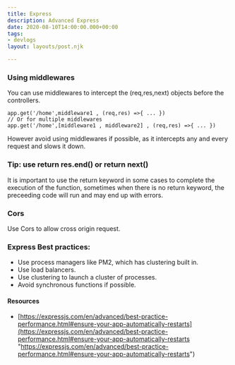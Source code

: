 ```yaml
---
title: Express
description: Advanced Express
date: 2020-08-10T14:00:00.000+00:00
tags:
- devlogs
layout: layouts/post.njk

---
```

### Using middlewares

You can use middlewares to intercept the (req,res,next) objects before the controllers.

    app.get('/home',middleware1 , (req,res) =>{ ... })
    // Or for multiple middlewares
    app.get('/home',[middleware1 , middleware2] , (req,res) =>{ ... })

However avoid using middlewares if possible, as it intercepts any and every request and slows it down.

### Tip: use return res.end() or return next()

It is important to use the return keyword in some cases to complete the execution of the function, sometimes when there is no return keyword, the preceeding code will run and may end up with errors.

### Cors

Use Cors to allow cross origin request.

### Express Best practices:

* Use process managers like PM2, which has clustering built in.
* Use load balancers.
* Use clustering to launch a cluster of processes.
* Avoid synchronous functions if possible.

#### Resources

* [https://expressjs.com/en/advanced/best-practice-performance.html#ensure-your-app-automatically-restarts](https://expressjs.com/en/advanced/best-practice-performance.html#ensure-your-app-automatically-restarts "https://expressjs.com/en/advanced/best-practice-performance.html#ensure-your-app-automatically-restarts")